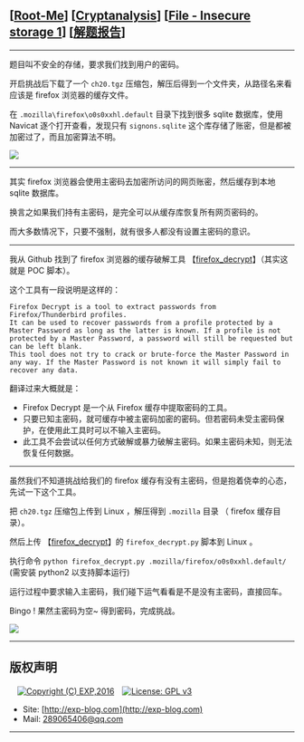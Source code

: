 ## [[Root-Me](https://www.root-me.org/)] [[Cryptanalysis](https://www.root-me.org/en/Challenges/Cryptanalysis/)] [[File - Insecure storage 1](https://www.root-me.org/en/Challenges/Cryptanalysis/File-Insecure-storage-1)] [[解题报告](https://exp-blog.com/safe/ctf/rootme/cryptanalysis/file-insecurestorage1/)]

------

题目叫不安全的存储，要求我们找到用户的密码。

开启挑战后下载了一个 `ch20.tgz` 压缩包，解压后得到一个文件夹，从路径名来看应该是 firefox 浏览器的缓存文件。

在 `.mozilla\firefox\o0s0xxhl.default` 目录下找到很多 sqlite 数据库，使用 Navicat 逐个打开查看，发现只有 `signons.sqlite` 这个库存储了账密，但是都被加密过了，而且加密算法不明。

![](https://github.com/lyy289065406/CTF-Solving-Reports/blob/master/rootme/Cryptanalysis/%5B12%5D%20%5B20P%5D%20File%20-%20Insecure%20storage%201/imgs/01.png)


------------

其实 firefox 浏览器会使用主密码去加密所访问的网页账密，然后缓存到本地 sqlite 数据库。

换言之如果我们持有主密码，是完全可以从缓存库恢复所有网页密码的。

而大多数情况下，只要不强制，就有很多人都没有设置主密码的意识。


------------

我从 Github 找到了 firefox 浏览器的缓存破解工具 【[firefox_decrypt](https://github.com/Unode/firefox_decrypt)】（其实这就是 POC 脚本）。

这个工具有一段说明是这样的：

```
Firefox Decrypt is a tool to extract passwords from Firefox/Thunderbird profiles.
It can be used to recover passwords from a profile protected by a Master Password as long as the latter is known. If a profile is not protected by a Master Password, a password will still be requested but can be left blank.
This tool does not try to crack or brute-force the Master Password in any way. If the Master Password is not known it will simply fail to recover any data.
```

翻译过来大概就是：

- Firefox Decrypt 是一个从 Firefox 缓存中提取密码的工具。
- 只要已知主密码，就可缓存中被主密码加密的密码。但若密码未受主密码保护，在使用此工具时可以不输入主密码。
- 此工具不会尝试以任何方式破解或暴力破解主密码。如果主密码未知，则无法恢复任何数据。


------------

虽然我们不知道挑战给我们的 firefox 缓存有没有主密码，但是抱着侥幸的心态，先试一下这个工具。

把 `ch20.tgz` 压缩包上传到 Linux ，解压得到 `.mozilla` 目录 （ firefox 缓存目录）。

然后上传 【[firefox_decrypt](https://github.com/Unode/firefox_decrypt)】的 `firefox_decrypt.py` 脚本到 Linux 。

执行命令 `python firefox_decrypt.py .mozilla/firefox/o0s0xxhl.default/`  (需安装 python2 以支持脚本运行)

运行过程中要求输入主密码，我们碰下运气看看是不是没有主密码，直接回车。

Bingo ! 果然主密码为空~ 得到密码，完成挑战。

![](https://github.com/lyy289065406/CTF-Solving-Reports/blob/master/rootme/Cryptanalysis/%5B12%5D%20%5B20P%5D%20File%20-%20Insecure%20storage%201/imgs/02.png)


------

## 版权声明

　[![Copyright (C) EXP,2016](https://img.shields.io/badge/Copyright%20(C)-EXP%202016-blue.svg)](http://exp-blog.com)　[![License: GPL v3](https://img.shields.io/badge/License-GPL%20v3-blue.svg)](https://www.gnu.org/licenses/gpl-3.0)
  

- Site: [http://exp-blog.com](http://exp-blog.com) 
- Mail: <a href="mailto:289065406@qq.com?subject=[EXP's Github]%20Your%20Question%20（请写下您的疑问）&amp;body=What%20can%20I%20help%20you?%20（需要我提供什么帮助吗？）">289065406@qq.com</a>


------
